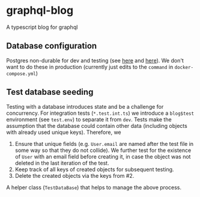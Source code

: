 # graphql-blog
A typescript blog for graphql

## Database configuration
Postgres non-durable for dev and testing (see [here](https://www.postgresql.org/docs/10/non-durability.html) and [here](https://stackoverflow.com/questions/9407442/optimise-postgresql-for-fast-testing)).  We don't want to do these in production (currently just edits to the `command` in `docker-compose.yml`)

## Test database seeding
Testing with a database introduces state and be a challenge for concurrency.  For integration tests (`*.test.int.ts`) we introduce a `blog$test` environment (see `test.env`) to separate it from `dev`.  Tests make the assumption that the database could contain other data (including objects with already used unique keys).  Therefore, we

1. Ensure that unique fields (e.g. `User.email` are named after the test file in some way so that they do not collide).  We further test for the existence of `User` with an email field before creating it, in case the object was not deleted in the last iteration of the test.
2. Keep track of all keys of created objects for subsequent testing.
3. Delete the created objects via the keys from #2.

A helper class (`TestDataBase`) that helps to manage the above process.
